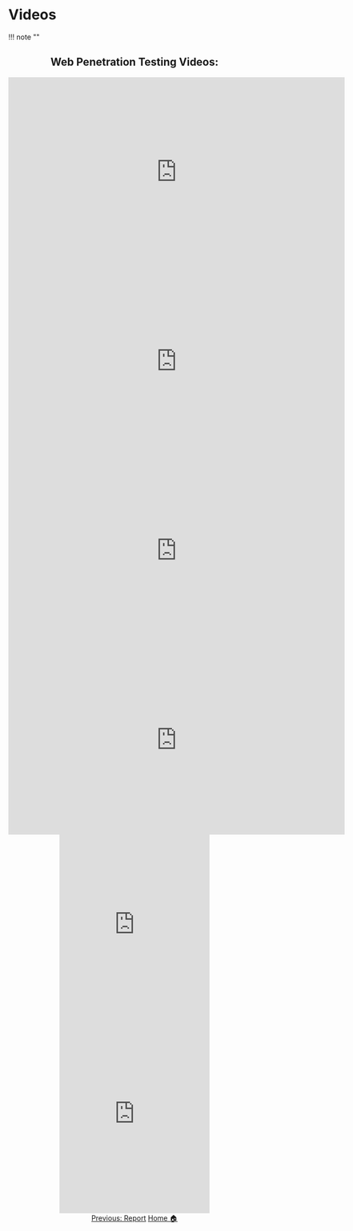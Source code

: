 # **Videos**
!!! note ""

<div style="text-align: center"> <h2><strong>Web Penetration Testing Videos:</strong> </h2></div>



<div align="center">
<iframe width="672" height="378" src="https://www.youtube.com/embed/IAeVT7HoxMQ?si=1jqSuqMOOu2YOh_q" title="YouTube video player" frameborder="0" allow="accelerometer; autoplay; clipboard-write; encrypted-media; gyroscope; picture-in-picture; web-share" referrerpolicy="strict-origin-when-cross-origin" allowfullscreen></iframe>

<div align="center">
<iframe width="672" height="378"  src="https://www.youtube.com/embed/lm_4hoe-K7U?si=W1F8Q2uhm9gpJrtn" title="YouTube video player" frameborder="0" allow="accelerometer; autoplay; clipboard-write; encrypted-media; gyroscope; picture-in-picture; web-share" referrerpolicy="strict-origin-when-cross-origin" allowfullscreen></iframe>
</div>

<div align="center">
<iframe width="672" height="378" src="https://www.youtube.com/embed/Ct760ZVnZ6k?si=aMjWTD7EN2QBJsyU" title="YouTube video player" frameborder="0" allow="accelerometer; autoplay; clipboard-write; encrypted-media; gyroscope; picture-in-picture; web-share" referrerpolicy="strict-origin-when-cross-origin" allowfullscreen></iframe>
</div>

<div align="center">
<iframe width="672" height="378" src="https://www.youtube.com/embed/vKP-0i3II4Y?si=dPHl5PN4-DrB9xIY" title="YouTube video player" frameborder="0" allow="accelerometer; autoplay; clipboard-write; encrypted-media; gyroscope; picture-in-picture; web-share" referrerpolicy="strict-origin-when-cross-origin" allowfullscreen></iframe>
</div>

<div align="center">
<iframe width=width="672" height="378" src="https://www.youtube.com/embed/B7tTQ272OHE?si=vaZyeX6amKGFanx1" title="YouTube video player" frameborder="0" allow="accelerometer; autoplay; clipboard-write; encrypted-media; gyroscope; picture-in-picture; web-share" referrerpolicy="strict-origin-when-cross-origin" allowfullscreen></iframe>
</div>

<div align="center">
<iframe width=width="672" height="378" src="https://www.youtube.com/embed/gqMZx5H_Om0?si=YVVmLxCMf8wBGa9K" title="YouTube video player" frameborder="0" allow="accelerometer; autoplay; clipboard-write; encrypted-media; gyroscope; picture-in-picture; web-share" referrerpolicy="strict-origin-when-cross-origin" allowfullscreen></iframe>
</div>




<div class="button-container" markdown="1">
<a href="/Career-Simulation-3/report/" class="md-button md-button--primary">Previous: Report</a>
<a href="/Career-Simulation-3/" class="md-button md-button--secondary">Home 🏠</a>

</div>